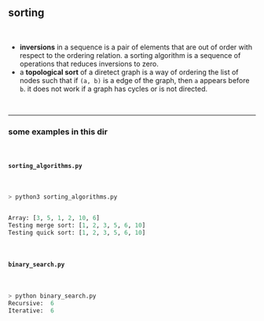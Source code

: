 ## sorting 

<br>

* **inversions** in a sequence is a pair of elements that are out of order with respect to the ordering relation. a sorting algorithm is a sequence of operations that reduces inversions to zero.
* a **topological sort** of a diretect graph is a way of ordering the list of nodes such that if `(a, b)` is a edge of the graph, then `a` appears before `b`. it does not work if a graph has cycles or is not directed.


<br>

----

### some examples in this dir

<br>

#### `sorting_algorithms.py`

<br>

```python
> python3 sorting_algorithms.py


Array: [3, 5, 1, 2, 10, 6]
Testing merge sort: [1, 2, 3, 5, 6, 10]
Testing quick sort: [1, 2, 3, 5, 6, 10]
```

<br>

#### `binary_search.py`

<br>

```python
> python binary_search.py
Recursive:  6
Iterative:  6
```

